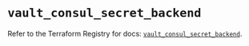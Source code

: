# `vault_consul_secret_backend`

Refer to the Terraform Registry for docs: [`vault_consul_secret_backend`](https://registry.terraform.io/providers/hashicorp/vault/4.6.0/docs/resources/consul_secret_backend).
